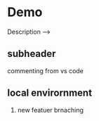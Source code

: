 # Demo

Description
-->

## subheader

commenting from vs code

## local envirornment

1. new featuer brnaching

